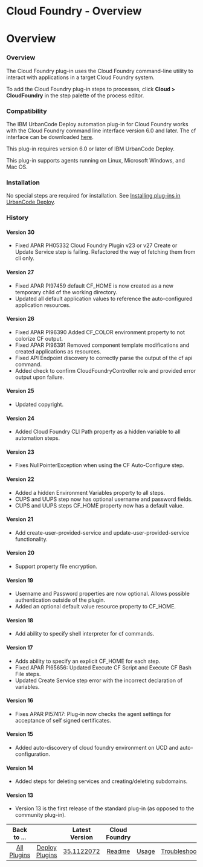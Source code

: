 
Cloud Foundry - Overview
========================

# Overview


### Overview




The Cloud Foundry plug-in uses the Cloud Foundry command-line utility to interact with applications in a target Cloud Foundry system.

To add the Cloud Foundry plug-in steps to processes, click **Cloud > CloudFoundry** in the step palette of the process editor.

### Compatibility

The IBM UrbanCode Deploy automation plug-in for Cloud Foundry works with the Cloud Foundry command line interface version 6.0 and later. The cf interface can be downloaded [here](https://github.com/cloudfoundry/cli).

This plug-in requires version 6.0 or later of IBM UrbanCode Deploy.

This plug-in supports agents running on Linux, Microsoft Windows, and Mac OS.

### Installation

No special steps are required for installation. See [Installing plug-ins in UrbanCode Deploy](https://community.ibm.com/community/user/wasdevops/blogs/laurel-dickson-bull1/2022/06/13/install-plugins "Installing plug-ins in UrbanCode Deploy").

### History

#### Version 30

* Fixed APAR PH05332 Cloud Foundry Plugin v23 or v27 Create or Update Service step is failing. Refactored the way of fetching them from cli only.

#### Version 27

* Fixed APAR PI97459 default CF\_HOME is now created as a new temporary child of the working directory.
* Updated all default application values to reference the auto-configured application resources.

#### Version 26

* Fixed APAR PI96390 Added CF\_COLOR environment property to not colorize CF output.
* Fixed APAR PI96391 Removed component template modifications and created applications as resources.
* Fixed API Endpoint discovery to correctly parse the output of the cf api command.
* Added check to confirm CloudFoundryController role and provided error output upon failure.

#### Version 25

* Updated copyright.

#### Version 24

* Added Cloud Foundry CLI Path property as a hidden variable to all automation steps.

#### Version 23

* Fixes NullPointerException when using the CF Auto-Configure step.

#### Version 22

* Added a hidden Environment Variables property to all steps.
* CUPS and UUPS step now has optional username and password fields.
* CUPS and UUPS steps CF\_HOME property now has a default value.

#### Version 21

* Add create-user-provided-service and update-user-provided-service functionality.

#### Version 20

* Support property file encryption.

#### Version 19

* Username and Password properties are now optional. Allows possible authentication outside of the plugin.
* Added an optional default value resource property to CF\_HOME.

#### Version 18

* Add ability to specify shell interpreter for cf commands.

#### Version 17

* Adds ability to specify an explicit CF\_HOME for each step.
* Fixed APAR PI65656: Updated Execute CF Script and Execute CF Bash File steps.
* Updated Create Service step error with the incorrect declaration of variables.

#### Version 16

* Fixes APAR PI57417: Plug-in now checks the agent settings for acceptance of self signed certificates.

#### Version 15

* Added auto-discovery of cloud foundry environment on UCD and auto-configuration.

#### Version 14

* Added steps for deleting services and creating/deleting subdomains.

#### Version 13

* Version 13 is the first release of the standard plug-in (as opposed to the community plug-in).


|Back to ...||Latest Version|Cloud Foundry |||||
| :---: | :---: | :---: | :---: | :---: | :---: | :---: | :---: |
|[All Plugins](../../index.md)|[Deploy Plugins](../README.md)|[35.1122072](https://raw.githubusercontent.com/UrbanCode/IBM-UCD-PLUGINS/main/files/cloud-foundry/cloud-foundry-35.1122072.zip)|[Readme](README.md)|[Usage](usage.md)|[Troubleshooting](troubleshooting.md)|[Steps](steps.md)|[Downloads](downloads.md)|
